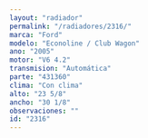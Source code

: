 ```yaml
---
layout: "radiador"
permalink: "/radiadores/2316/"
marca: "Ford"
modelo: "Econoline / Club Wagon"
ano: "2005"
motor: "V6 4.2"
transmision: "Automática"
parte: "431360"
clima: "Con clima"
alto: "23 5/8"
ancho: "30 1/8"
observaciones: ""
id: "2316"
---
```


